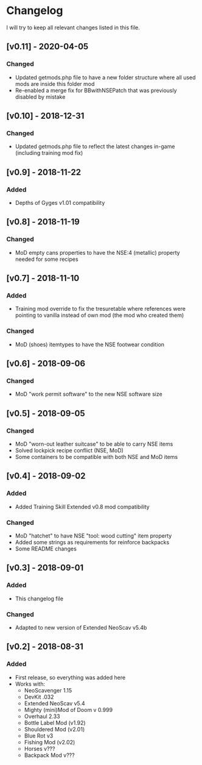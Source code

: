 # Changelog
I will try to keep all relevant changes listed in this file.

## [v0.11] - 2020-04-05
### Changed
- Updated getmods.php file to have a new folder structure where all used mods are inside this folder mod
- Re-enabled a merge fix for BBwithNSEPatch that was previously disabled by mistake   

## [v0.10] - 2018-12-31
### Changed
- Updated getmods.php file to reflect the latest changes in-game (including training mod fix)

## [v0.9] - 2018-11-22
### Added
- Depths of Gyges v1.01 compatibility

## [v0.8] - 2018-11-19
### Changed
- MoD empty cans properties to have the NSE:4 (metallic) property needed for some recipes

## [v0.7] - 2018-11-10
### Added
- Training mod override to fix the tresuretable where references were pointing to vanilla instead of own mod (the mod who created them)

### Changed
- MoD (shoes) itemtypes to have the NSE footwear condition


## [v0.6] - 2018-09-06
### Changed
- MoD "work permit software" to the new NSE software size

## [v0.5] - 2018-09-05
### Changed
- MoD "worn-out leather suitcase" to be able to carry NSE items
- Solved lockpick recipe conflict (NSE, MoD)
- Some containers to be compatible with both NSE and MoD items

## [v0.4] - 2018-09-02
### Added
- Added Training Skill Extended v0.8 mod compatibility

### Changed
- MoD "hatchet" to have NSE "tool: wood cutting" item property
- Added some strings as requirements for reinforce backpacks
- Some README changes

## [v0.3] - 2018-09-01
### Added
- This changelog file
### Changed
- Adapted to new version of Extended NeoScav v5.4b

## [v0.2] - 2018-08-31
### Added
- First release, so everything was added here
- Works with:
  * NeoScavenger 1.15
  * DevKit .032
  * Extended NeoScav v5.4
  * Mighty (mini)Mod of Doom v 0.999
  * Overhaul 2.33
  * Bottle Label Mod (v1.92)
  * Shouldered Mod (v2.01)
  * Blue Rot v3
  * Fishing Mod (v2.02)
  * Horses v???
  * Backpack Mod v???
